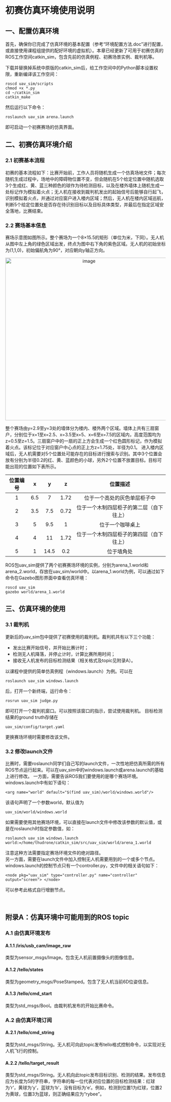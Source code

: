 # 初赛仿真环境使用说明
## 一、配置仿真环境
	
首先，确保你已完成了仿真环境的基本配置（参考“环境配置方法.doc”进行配置，或直接使用课程组提供的配好环境的虚拟机）。本章已经更新了可用于初赛仿真的ROS工作空间catkin_sim，包含先前的仿真例程、初赛场景实例、裁判机等。

下载并替换掉系统中原版的catkin_sim后，给工作空间中的Python脚本设置权限，重新编译该工作空间：

	roscd uav_sim/scripts
	chmod +x *.py
	cd ~/catkin_sim
	catkin_make

然后运行以下命令：

	roslaunch uav_sim arena.launch

即可启动一个初赛赛场的仿真界面。

## 二、初赛仿真环境介绍
### 2.1  初赛基本流程
初赛的基本流程如下：比赛开始前，工作人员将随机生成一个仿真场地文件；每次随机生成过程中，场地中的障碍物位置不变，但会随机在5个给定位置中随机选取3个生成红、黄、蓝三种颜色的球作为待检测目标，以及在楼外墙体上随机生成一处标记作为模拟着火点；无人机在接收到裁判机发出的起始信号后能够自行起飞，识别模拟着火点，并通过对应窗户进入楼内区域；然后，无人机在楼内区域巡航，判断5个给定位置处是否存在待识别目标以及目标具体类型，并最后在指定区域安全落地，比赛结束。
### 2.2  赛场基本信息
赛场示意图如图所示。整个赛场为一个8×15.5的矩形（单位为米，下同）。无人机从图中左上角的绿色区域出发，终点为图中右下角的紫色区域。无人机的初始坐标为(1,1,0)，初始偏航角为90°，对应朝向y轴正方向。

<div align=center><img width="510" alt="image" src="https://user-images.githubusercontent.com/74605431/146382318-e1cc6d49-5c16-4761-a547-212804d3c7c6.png"></div>

整个赛场由y=2.9至y=3处的墙体分为楼内、楼外两个区域。墙体上共有三扇窗户，分别位于x=1至x=2.5、x=3.5至x=5、x=6至x=7.5的区域内，高度范围均为z=0.5至z=1.5。三扇窗户中的一扇的正上方会生成一个红色圆形标记，作为模拟着火点。该标记位于对应窗户中心点的正上方z=1.75处，半径为0.1。
进入楼内区域后，无人机需要对5个位置处可能存在的目标进行搜索与识别。其中3个位置会放有分别为半径0.2的红、黄、蓝颜色的小球，另外2个位置不放置目标。目标可能出现的位置如下表所示。

<div align=center>

|位置编号	|x|	y|	z|	位置描述|
|:-----:|:-----:|:-----:|:-----:|:-----:|
|1|	6.5|	7|	1.72	|位于一个高处的灰色单层柜子中|
|2|	3.5|	7.5|	0.72|	位于一个木制四层柜子的第二层（自下往上）|
|3|	5|	9.5|	1	|位于一个咖啡桌上|
|4|	4|	11|	1.72	|位于一个木制四层柜子的第四层（自下往上）|
|5|	1|	14.5|	0.2	|位于墙角处|

</div>

ROS包uav_sim提供了两个初赛赛场环境的实例，分别为arena_1.world和arena_2.world，存放在uav_sim/world中。以arena_1.world为例，可以通过如下命令在Gazebo图形界面中查看仿真环境：

	roscd uav_sim
	gazebo world/arena_1.world

## 三、仿真环境的使用
### 3.1  裁判机
	
更新后的uav_sim包中提供了初赛使用的裁判机。裁判机共有以下三个功能：

- 发出比赛开始信号，并开始比赛计时；
- 检测无人机降落，并停止计时，计算比赛所用时间；
- 接收无人机发布的目标检测结果（相关格式及topic见附录A）。

以课程中提供的简单仿真例程（windows.launch）为例。可以在

	roslaunch uav_sim windows.launch

后，打开一个新终端，运行命令：

	rosrun uav_sim judge.py
	
即可打开一个裁判机窗口。可以按照该窗口的指示，尝试使用裁判机。
目标检测结果的ground truth存储在

	uav_sim/config/target.yaml

更换赛场环境时需要修改该文件。
### 3.2  修改launch文件
	
比赛时，需要roslaunch同学们自己写的launch文件，一次性地把仿真所需的所有ROS节点运行起来。可以在uav_sim中的windows.launch或arena.launch的基础上进行修改。
	一方面，需要告诉ROS我们要使用的是哪个赛场环境。windows.launch中有如下语句：

	<arg name="world" default="$(find uav_sim)/world/windows.world"/>
该语句声明了一个参数world，默认值为

	uav_sim/world/windows.world

如果需要使用其他赛场环境，可以直接在launch文件中修改该参数的默认值，或是在roslaunch时指定参数值，如：

	roslaunch uav_sim windows.launch world:=/home/thudrone/catkin_sim/src/uav_sim/world/arena_1.world
注意这种方法需要指定赛场环境文件的绝对路径。\
另一方面，需要在launch文件中加入控制无人机需要用到的一个或多个节点。windows.launch的控制节点只有一个controller.py，文件中的相关语句如下：

 	<node pkg="uav_sim" type="controller.py" name="controller" output="screen"> </node>
可以参考此格式自行增删节点。

 
## 附录A：仿真环境中可能用到的ROS topic
### A.1  由仿真环境发布
#### A.1.1  /iris/usb_cam/image_raw
类型为sensor_msgs/Image。包含无人机前置摄像头的图像信息。
#### A.1.2  /tello/states
类型为geometry_msgs/PoseStamped。包含了无人机当前6D位姿信息。
#### A.1.3  /tello/cmd_start
类型为std_msgs/Bool。由裁判机发布的开始比赛命令。
### A.2  由仿真环境订阅
#### A.2.1  /tello/cmd_string
类型为std_msgs/String。无人机可向此topic发布tello格式控制命令，以实现对无人机飞行的控制。
#### A.2.2  /tello/target_result
类型为std_msgs/String。无人机向此topic发布目标识别、检测的结果。发布信息应为长度为5的字符串，字符串的每一位代表对应位置的目标检测结果：红球为‘r’，黄球为‘y’，蓝球为‘b’，没有目标为‘e’。例如，检测到位置1为红球，位置2为黄球，位置3为蓝球，则正确结果应为“rybee”。


